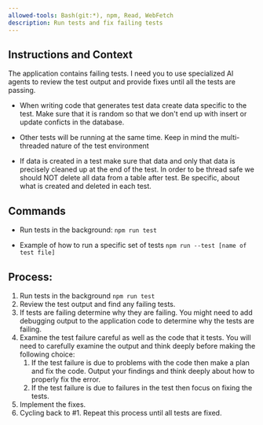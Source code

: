 ```yaml
---
allowed-tools: Bash(git:*), npm, Read, WebFetch
description: Run tests and fix failing tests
---
```


## Instructions and Context

The application contains failing tests. I need you to use specialized AI agents to review the
test output and provide fixes until all the tests are passing.

- When writing code that generates test data create data specific to the test. Make sure that it is
  random so that we don't end up with insert or update conficts in the database.

- Other tests will be running at the same time. Keep in mind the multi-threaded nature of the test
  environment

- If data is created in a test make sure that data and only that data is precisely cleaned up at the
  end of the test. In order to be thread safe we should NOT delete all data from a table after test.
  Be specific, about what is created and deleted in each test.

## Commands

- Run tests in the background: `npm run test`

- Example of how to run a specific set of tests `npm run --test [name of test file]`

## Process:

1. Run tests in the background `npm run test`
2. Review the test output and find any failing tests.
3. If tests are failing determine why they are failing. You might need to add debugging output to
   the application code to determine why the tests are failing.
4. Examine the test failure careful as well as the code that it tests. You will need to carefully examine the output and think deeply before making the following choice:
   1. If the test failure is due to problems with the code then make a plan and fix the code. Output your findings and think deeply about how to properly fix the error.
   2. If the test failure is due to failures in the test then focus on fixing the tests.
5. Implement the fixes.
6. Cycling back to #1. Repeat this process until all tests are fixed.
